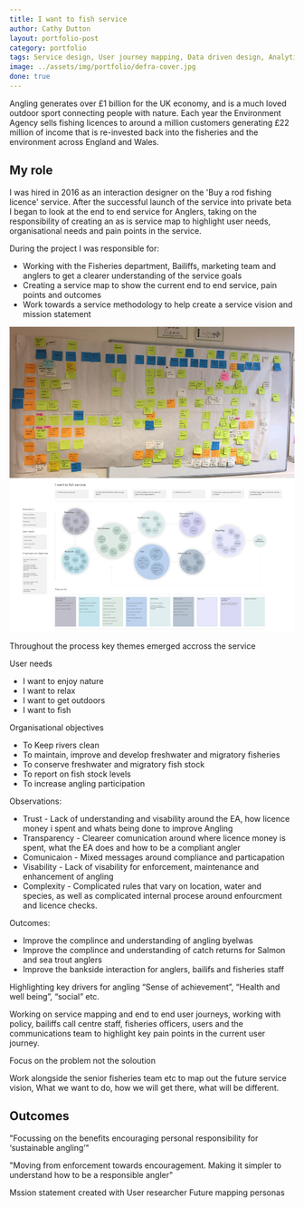 ```yaml
---
title: I want to fish service
author: Cathy Dutton
layout: portfolio-post
category: portfolio
tags: Service design, User journey mapping, Data driven design, Analytics, Google tag manager
image: ../assets/img/portfolio/defra-cover.jpg
done: true
---
```


<p class="highlight-quote">
Angling generates over £1 billion for the UK economy, and is a much loved outdoor sport connecting people with nature. Each year the Environment Agency sells fishing licences to around a million customers generating £22 million of income that is re-invested back into the fisheries and the environment across England and Wales. 
</p>


<h2 class="heading">My role</h2>

I was hired in 2016 as an interaction designer on the 'Buy a rod fishing licence' service. After the successful launch of the service into private beta I began to look at the end to end service for Anglers, taking on the responsibility of creating an as is service map to highlight user needs, organisational needs and pain points in the service.

During the project I was responsible for:

 * Working with the Fisheries department, Bailiffs, marketing team and anglers to get a clearer understanding of the service goals
 * Creating a service map to show the current end to end service, pain points and outcomes
 * Work towards a service methodology to help create a service vision and mission statement

<section class="portfolio-images">
<div class="portfolio-piece-wrapper-full">
    <div class="portfolio-piece">
        <img src="../assets/img/portfolio/fishing-service/service-map.jpg" class="portfolio-piece__img"  alt="Service map">
    </div>
</div>
</section>

<section class="portfolio-images">
<div class="portfolio-piece-wrapper-full">
    <div class="portfolio-piece">
        <img src="../assets/img/portfolio/fishing-service/digital-service-map.jpg" class="portfolio-piece__img"  alt="Digital service map">
    </div>
</div>
</section>

Throughout the process key themes emerged accross the service

User needs

 * I want to enjoy nature
 * I want to relax
 * I want to get outdoors
 * I want to fish

Organisational objectives

* To Keep rivers clean 
* To maintain, improve and develop freshwater and migratory fisheries
* To conserve freshwater and migratory fish stock
* To report on fish stock levels
* To increase angling participation


Observations:

  * Trust - Lack of understanding and visability around the EA, how licence money i spent and whats being done to improve Angling
 * Transparency - Cleareer comunication around where licence money is spent, what the EA does and how to be a compliant angler
 * Comunicaion - Mixed messages around compliance and particapation
 * Visability - Lack of visability for enforcement, maintenance and enhancement of angling
 * Complexity -  Complicated rules that vary on location, water and species, as well as complicated internal procese around enfourcment and licence checks. 


Outcomes:

 * Improve the complince and understanding of angling byelwas
 * Improve the complince and understanding of catch returns for Salmon and sea trout anglers
 * Improve the bankside interaction for anglers, bailifs and fisheries staff


Highlighting key drivers for angling “Sense of achievement”, “Health and well being”, “social” etc.



Working on service mapping and end to end user journeys, working with policy, bailiffs call centre staff, fisheries officers, users and the communications team to highlight key pain points in the current user journey.

Focus on the problem not the soloution



Work alongside the senior fisheries team etc to map out the future service vision, What we want to do, how we will get there, what will be different.




## Outcomes

"Focussing on the benefits encouraging personal responsibility for ‘sustainable angling’"

"Moving from enforcement towards encouragement. Making it simpler to understand how to be a responsible angler"

Mssion statement created with User researcher
Future mapping
personas 


<!-- https://docs.google.com/presentation/d/1Lj55TJ7anvdeOX6Yf7N9i31DsTUIpDd1GlMIRl5HSfY/edit#slide=id.g1ff92f32f6_0_555 -->
